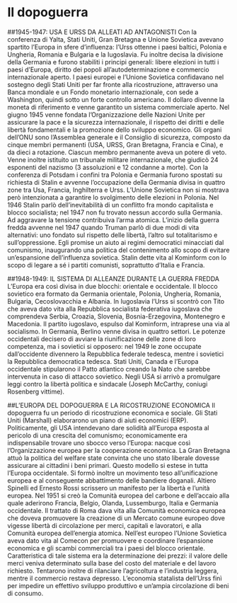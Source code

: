 # Il dopoguerra

##1945-1947: USA E URSS DA ALLEATI AD ANTAGONISTI
Con la conferenza di Yalta, Stati Uniti, Gran Bretagna e Unione Sovietica avevano spartito l’Europa in sfere d’influenza: l’Urss ottenne i paesi baltici, Polonia e Ungheria, Romania e Bulgaria e la Iugoslavia. Fu inoltre decisa la divisione della Germania e furono stabiliti i principi generali: libere elezioni in tutti i paesi d’Europa, diritto dei popoli all’autodeterminazione e commercio internazionale aperto. I paesi europei e l’Unione Sovietica confidavano nel sostegno degli Stati Uniti per far fronte alla ricostruzione, attraverso una Banca mondiale e un Fondo monetario internazionale, con sede a Washington, quindi sotto un forte controllo americano. Il dollaro divenne la moneta di riferimento e venne garantito un sistema commerciale aperto. Nel giugno 1945 venne fondata l’Organizzazione delle Nazioni Unite per assicurare la pace e la sicurezza internazionale, il rispetto dei diritti e delle libertà fondamentali e la promozione dello sviluppo economico. Gli organi dell’ONU sono l’Assemblea generale e il Consiglio di sicurezza, composto da cinque membri permanenti (USA, URSS, Gran Bretagna, Francia e Cina), e da dieci a rotazione. Ciascun membro permanente aveva un potere di veto. Venne inoltre istituito un tribunale militare internazionale, che giudicò 24 esponenti del nazismo (3 assoluzioni e 12 condanne a morte). Con la conferenza di Potsdam i confini tra Polonia e Germania furono spostati su richiesta di Stalin e avvenne l’occupazione della Germania divisa in quattro zone tra Usa, Francia, Inghilterra e Urss. L’Unione Sovietica non si mostrava però intenzionata a garantire lo svolgimento delle elezioni in Polonia. Nel 1946 Stalin parlò dell’inevitabilità di un conflitto fra mondo capitalista e blocco socialista; nel 1947 non fu trovato nessun accordo sulla Germania. Ad aggravare la tensione contribuiva l’arma atomica. L’inizio della guerra fredda avvenne nel 1947 quando Truman parlò di due modi di vita alternativi: uno fondato sul rispetto delle libertà, l’altro sul totalitarismo e sull’oppressione. Egli promise un aiuto ai regimi democratici minacciati dal comunismo, inaugurando una politica del contenimento allo scopo di evitare un’espansione dell’influenza sovietica. Stalin dette vita al Kominform con lo scopo di legare a sé i partiti comunisti, soprattutto d’Italia e Francia.

##1948-1949: IL SISTEMA DI ALLEANZE DURANTE LA GUERRA FREDDA
L’Europa era così divisa in due blocchi: orientale e occidentale. Il blocco sovietico era formato da Germania orientale, Polonia, Ungheria, Romania, Bulgaria, Cecoslovacchia e Albania. In Iugoslavia l’Urss si scontrò con Tito che aveva dato vita alla Repubblica socialista federativa iugoslava che comprendeva Serbia, Croazia, Slovenia, Bosnia-Erzegovina, Montenegro e Macedonia. Il partito iugoslavo, espulso dal Kominform, intraprese una via al socialismo. In Germania, Berlino venne divisa in quattro settori. Le potenze occidentali decisero di avviare la riunificazione delle zone di loro competenza, ma i sovietici si opposero: nel 1949 le zone occupate dall’occidente divennero la Repubblica federale tedesca, mentre i sovietici la Repubblica democratica tedesca. Stati Uniti, Canada e l’Europa occidentale stipularono il Patto atlantico creando la Nato che sarebbe intervenuta in caso di attacco sovietico. Negli USA si arrivò a promulgare leggi contro la libertà politica e sindacale (Joseph McCarthy, coniugi Rosenberg vittime).

##L’EUROPA DEL DOPOGUERRA E LA RICOSTRUZIONE ECONOMICA
Il dopoguerra fu un periodo di ricostruzione economica e sociale. Gli Stati Uniti (Marshall) elaborarono un piano di aiuti economici (ERP). Politicamente, gli USA intendevano dare solidità all’Europa esposta al pericolo di una crescita del comunismo; economicamente era indispensabile trovare uno sbocco verso l’Europa: nacque così l’Organizzazione europea per la cooperazione economica. La Gran Bretagna attuò la politica del welfare state convinta che uno stato liberale dovesse assicurare ai cittadini i beni primari. Questo modello si estese in tutta l’Europa occidentale. Si formò inoltre un movimento teso all’unificazione europea e al conseguente abbattimento delle bandiere doganali. Altiero Spinelli ed Ernesto Rossi scrissero un manifesto per la libertà e l’unità europea. Nel 1951 si creò la Comunità europea del carbone e dell’accaio alla quale aderirono Francia, Belgio, Olanda, Lussemburgo, Italia e Germania occidentale. Il trattato di Roma dava vita alla Comunità economica europea che doveva promuovere la creazione di un Mercato comune europeo dove vigesse libertà di circolazione per merci, capitali e lavoratori, e alla Comunità europea dell’energia atomica. Nell’est europeo l’Unione Sovietica aveva dato vita al Comecon per promuovere e coordinare l’espansione economica e gli scambi commerciali tra i paesi del blocco orientale. Caratteristica di tale sistema era la determinazione dei prezzi: il valore delle merci veniva determinato sulla base del costo del materiale e del lavoro richiesto. Tentarono inoltre di rilanciare l’agricoltura e l’industria leggera, mentre il commercio restava depresso. L’economia statalista dell’Urss finì per impedire un effettivo sviluppo produttivo e un’ampia circolazione di beni di consumo.
